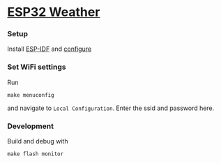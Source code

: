 # [ESP32 Weather](https://github.com/rosterloh/esp32-weather)

### Setup

Install [ESP-IDF](https://github.com/espressif/esp-idf) and [configure](http://esp-idf.readthedocs.io/en/latest/get-started/index.html) 

### Set WiFi settings

Run
    
    make menuconfig
    
and navigate to `Local Configuration`. Enter the ssid and password here.

### Development

Build and debug with 

    make flash monitor